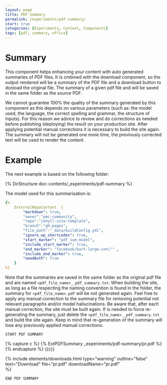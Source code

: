 ```yaml
---
layout: page
title: PDF Summary
permalink: /experiments/pdf-summary/
start: true
categories: [Experiments, Content, Components]
tags: [pdf, summary, office]
---
```


# Summary
This component helps enhancing your content with auto generated summaries of PDF files. It is cmbined with the download component, so the output rendered will be a summary of the PDF file and a download button to donload the original file. The summary of a given pdf file and will be saved in the same folder as the source PDF. 

We cannot guarantee 100% the quality of the summary generated by this component as this depends on various parameters (such as: the model used, the language, the correct spelling and grammar, the structure of inputs). For this reason we advice to review and do corrections as needed before publishing (deploying) the result on your production site. After applying potential manual corrections it is necessary to build the site again. The summary will not be generated one more time, the previously corrected text will be used to render the content. 

# Example
The next example is based on the following folder:

{% DirStructure doc-contents/_experiments/pdf-summary %}

The model used for this summarisation is:

```yml
{% 
    ExternalRepoContent  { 
        "markdown": true,
        "owner":"pmc-community", 
        "repo":"jekyll-site-template", 
        "branch":"gh-pages", 
        "file_path":"_data/buildConfig.yml", 
        "ignore_wp_shortcodes": true, 
        "start_marker": "pdf_sum_model",
        "include_start_marker": true,
        "end_marker": "facebook/bart-large-cnn\"" ,
        "include_end_marker": true,
        "needAuth": true
    }
%}
```

Note that the summaries are saved in the same folder as the original pdf file and are named `<pdf_file_name>__pdf_summary.txt`. When building the site, as long as a file respecting the naming convention is found in the folder, the summary for `<pdf_file_name>.pdf` will be not generated again. Feel free to apply any manual correction to the summary file for removing potential not relevant paragraphs and/or model hallucinations. Be aware that, after each manual correction, the site must be built again. If is needed to force re-generating the summary, just delete the `<pdf_file_name>__pdf_summary.txt` and build the site again. Keep in mind that re-generation of the summary will lose any previously applied manual corrections.

`START PDF SUMMARY`

{% capture c %}
{% ExtPDFSummary _experiments/pdf-summary/pr.pdf %}
{% endcapture %}
{{c}}

{% include elements/downloads.html 
    type="warning" 
    outline="false" 
    text="Download" 
    file="pr.pdf"
    downloadName="pr.pdf"    
%}

`END PDF SUMMARY`

